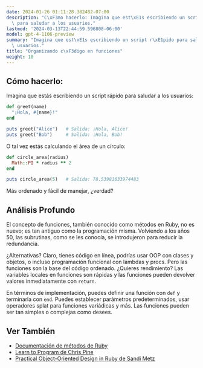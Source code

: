 ```yaml
---
date: 2024-01-26 01:11:28.382482-07:00
description: "C\xF3mo hacerlo: Imagina que est\xE1s escribiendo un script r\xE1pido\
  \ para saludar a los usuarios."
lastmod: '2024-03-13T22:44:59.596808-06:00'
model: gpt-4-1106-preview
summary: "Imagina que est\xE1s escribiendo un script r\xE1pido para saludar a los\
  \ usuarios."
title: "Organizando c\xF3digo en funciones"
weight: 18
---
```


## Cómo hacerlo:
Imagina que estás escribiendo un script rápido para saludar a los usuarios:

```Ruby
def greet(name)
  "¡Hola, #{name}!"
end

puts greet("Alice")   # Salida: ¡Hola, Alice!
puts greet("Bob")     # Salida: ¡Hola, Bob!
```

O tal vez estás calculando el área de un círculo:

```Ruby
def circle_area(radius)
  Math::PI * radius ** 2
end

puts circle_area(5)   # Salida: 78.53981633974483
```

Más ordenado y fácil de manejar, ¿verdad?

## Análisis Profundo
El concepto de funciones, también conocido como métodos en Ruby, no es nuevo; es tan antiguo como la programación misma. Volviendo a los años 50, las subrutinas, como se les conocía, se introdujeron para reducir la redundancia.

¿Alternativas? Claro, tienes código en línea, podrías usar OOP con clases y objetos, o incluso programación funcional con lambdas y procs. Pero las funciones son la base del código ordenado. ¿Quieres rendimiento? Las variables locales en funciones son rápidas y las funciones pueden devolver valores inmediatamente con `return`.

En términos de implementación, puedes definir una función con `def` y terminarla con `end`. Puedes establecer parámetros predeterminados, usar operadores splat para funciones variádicas y más. Las funciones pueden ser tan simples o complejas como desees.

## Ver También
- [Documentación de métodos de Ruby](https://ruby-doc.org/core-2.7.0/Method.html)
- [Learn to Program de Chris Pine](https://pine.fm/LearnToProgram/)
- [Practical Object-Oriented Design in Ruby de Sandi Metz](https://www.poodr.com/)
